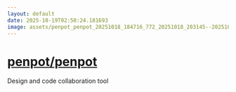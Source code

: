 ```yaml
---
layout: default
date: 2025-10-19T02:50:24.181693
image: assets/penpot_penpot_20251018_184716_772_20251018_203145--20251018T223145322--cropped.png
---
```


# [penpot/penpot](https://github.com/penpot/penpot/)

Design and code collaboration tool
